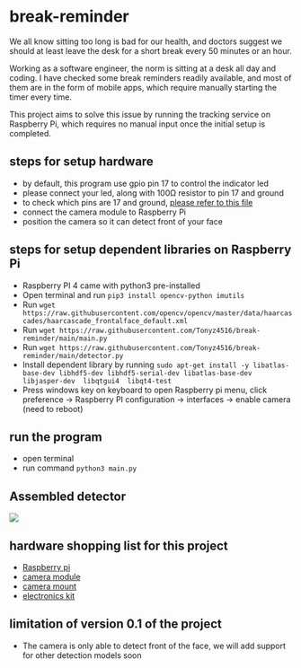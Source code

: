 # break-reminder

We all know sitting too long is bad for our health, and doctors suggest we should at least leave the desk for a short break every 50 minutes or an hour.

Working as a software engineer, the norm is sitting at a desk all day and coding. I have checked some break reminders readily available, and most of them are in the form of mobile apps, which require manually starting the timer every time.

This project aims to solve this issue by running the tracking service on Raspberry Pi, which requires no manual input once the initial setup is completed.

## steps for setup hardware

- by default, this program use gpio pin 17 to control the indicator led
- please connect your led, along with 100Ω resistor to pin 17 and ground
- to check which pins are 17 and ground, [please refer to this file](https://gpiozero.readthedocs.io/en/stable/recipes.html#pin-numbering)
- connect the camera module to Raspberry Pi
- position the camera so it can detect front of your face

## steps for setup dependent libraries on Raspberry Pi

- Raspberry PI 4 came with python3 pre-installed
- Open terminal and run `pip3 install opencv-python imutils`
- Run `wget https://raw.githubusercontent.com/opencv/opencv/master/data/haarcascades/haarcascade_frontalface_default.xml`
- Run `wget https://raw.githubusercontent.com/Tonyz4516/break-reminder/main/main.py`
- Run `wget https://raw.githubusercontent.com/Tonyz4516/break-reminder/main/detector.py`
- Install dependent library by running `sudo apt-get install -y libatlas-base-dev libhdf5-dev libhdf5-serial-dev libatlas-base-dev libjasper-dev  libqtgui4  libqt4-test`
- Press windows key on keyboard to open Raspberry pi menu, click preference -> Raspberry PI configuration -> interfaces -> enable camera (need to reboot)

## run the program

- open terminal
- run command `python3 main.py`

## Assembled detector

![](https://github.com/Tonyz4516/break-reminder/blob/main/assembled.jpg)

## hardware shopping list for this project
- [Raspberry pi](https://www.pishop.us/product/raspberry-pi-4-model-b-2gb/)
- [camera module](https://www.pishop.us/product/raspberry-pi-camera-module-v2/)
- [camera mount](https://www.pishop.us/product/adjustable-raspberry-pi-camera-mount-protector/)
- [electronics kit](https://www.pishop.us/product/electronic-starter-kit-for-raspberry-pi/)

## limitation of version 0.1 of the project

- The camera is only able to detect front of the face, we will add support for other detection models soon

